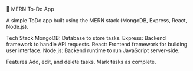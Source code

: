 
📝 MERN To-Do App

A simple ToDo app built using the MERN stack (MongoDB, Express, React, Node.js).

Tech Stack
MongoDB: Database to store tasks.
Express: Backend framework to handle API requests.
React: Frontend framework for building user interface.
Node.js: Backend runtime to run JavaScript server-side.

Features
Add, edit, and delete tasks.
Mark tasks as complete.


